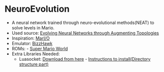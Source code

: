 # NeuroEvolution
- A neural network trained through neuro-evolutional methods(NEAT) to solve levels in Mario.
- Used source: [Evolving Neural Networks through Augmenting Topologies](http://nn.cs.utexas.edu/downloads/papers/stanley.ec02.pdf)
- Inspiration: [MarI/O](https://www.youtube.com/watch?v=qv6UVOQ0F44)
- Emulator: [BizzHawk](http://tasvideos.org/BizHawk.html)
- ROMs: - [Super Mario World](http://www.emuparadise.me/Super_Nintendo_Entertainment_System_(SNES)_ROMs/Super_Mario_World_(USA)/35787-download)
- Extra Libraries Needed:
  - Luasocket: [Download from here](http://files.luaforge.net/releases/luasocket/luasocket/luasocket-2.0.2/luasocket-2.0.2-lua-5.1.2-Win32-vc8.zip) - [Instructions to install(Directory structure part)](https://github.com/LumenTheFairy/2p1c)

